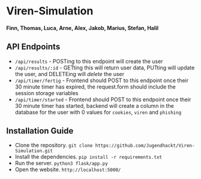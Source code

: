 # Viren-Simulation
#### Finn, Thomas, Luca, Arne, Alex, Jakob, Marius, Stefan, Halil
## API Endpoints
- `/api/results` - POSTing to this endpoint will create the user
- `/api/results/:id` - GETting this will return user data, PUTting will update the user, and DELETEing will _delete_ the user
- `/api/timer/fertig` - Frontend should POST to this endpoint once their 30 minute timer has expired, the request.form should include the session storage variables
- `/api/timer/started` - Frontend should POST to this endpoint once their 30 minute timer has started, backend will create a column in the database for the user with 0 values for `cookies`, `viren` and `phishing`

## Installation Guide
- Clone the repository. `git clone https://github.com/Jugendhackt/Viren-Simulation.git`
- Install the dependencies. `pip install -r requirements.txt`
- Run the server. `python3 flask/app.py`
- Open the website. `http://localhost:5000/`